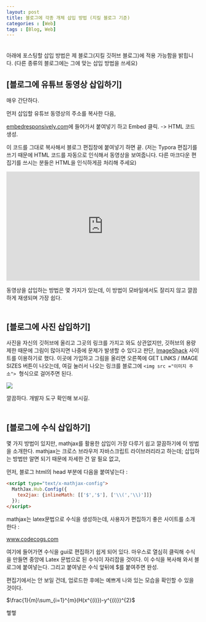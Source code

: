```yaml
---
layout: post
title: 블로그에 각종 개체 삽입 방법 (지킬 블로그 기준)
categories : [Web]
tags : [Blog, Web]
---
```


<span style = "line-height:50%"><br></span>

아래에 포스팅할 삽입 방법은 제 블로그(지킬 깃허브 블로그)에 적용 가능함을 밝힙니다. (다른 종류의 블로그에는 그에 맞는 삽입 방법을 쓰세요)

## [블로그에 유튜브 동영상 삽입하기]

매우 간단하다.

먼저 삽입할 유튜브 동영상의 주소를 복사한 다음,

<a href = "http://embedresponsively.com/ ">embedresponsively.com</a>에 들어가서 붙여넣기 하고 Embed 클릭. -> HTML 코드 생성.

이 코드를 그대로 복사해서 블로그 편집창에 붙여넣기 하면 끝. (저는 Typora 편집기를 쓰기 때문에 HTML 코드를 자동으로 인식해서 동영상을 보여줍니다. 다른 마크다운 편집기를 쓰시는 분들은 HTML을 인식하게끔 처리해 주세요)

<div>
    <style>.embed-container { position: relative; padding-bottom: 56.25%; height: 0; overflow: hidden; max-width: 100%; } .embed-container iframe, .embed-container object, .embed-container embed { position: absolute; top: 0; left: 0; width: 100%; height: 100%; }</style><div class='embed-container'><iframe src='https://www.youtube.com/embed/DCJ7XY12lwM' frameborder='0' allowfullscreen></iframe></div>
</div>


동영상을 삽입하는 방법은 몇 가지가 있는데, 이 방법이 모바일에서도 잘리지 않고 깔끔하게 재생되며 가장 쉽다.

<span style = "line-height:50%"><br></span>

## [블로그에 사진 삽입하기]

사진을 자신의 깃허브에 올리고 그곳의 링크를 가지고 와도 상관없지만, 깃허브의 용량 제한 때문에 그림이 많아지면 나중에 문제가 발생할 수 있다고 판단, <a href = "https://imageshack.us/">ImageShack</a> 사이트를 이용하기로 했다. 이곳에 가입하고 그림을 올리면 오른쪽에 GET LINKS / IMAGE SIZES 버튼이 나오는데, 여길 눌러서 나오는 링크를 블로그에 `<img src ="이미지 주소"> `형식으로 걸어주면 된다.

<img src = "https://imageshack.com/a/img923/9969/Tnpsah.jpg">

깔끔하다. 개발자 도구 확인해 보시길.

<span style = "line-height:50%"><br></span>

## [블로그에 수식 삽입하기]

몇 가지 방법이 있지만, mathjax를 활용한 삽입이 가장 다루기 쉽고 깔끔하기에 이 방법을 소개한다. mathjax는 크로스 브라우저 자바스크립트 라이브러리라고 하는데; 삽입하는 방법만 알면 되기 때문에 자세한 건 알 필요 없고,

먼저, 블로그 html의 head 부분에 다음을 붙여넣는다 :

```html
<script type="text/x-mathjax-config">
  MathJax.Hub.Config({
    tex2jax: {inlineMath: [['$','$'], ['\\(','\\)']]}
  });
</script>
```

mathjax는 latex문법으로 수식을 생성하는데, 사용자가 편집하기 좋은 사이트를 소개한다 :

www.codecogs.com

여기에 들어가면 수식을 gui로 편집하기 쉽게 되어 있다. 마우스로 열심히 클릭해 수식을 만들면 중앙에 Latex 문법으로 된 수식이 자리잡을 것이다. 이 수식을 복사해 와서 블로그에 붙여넣는다. 그리고 붙여넣은 수식 앞뒤에 $를 붙여주면 완성.

편집기에서는 안 보일 건데, 업로드한 후에는 예쁘게 나와 있는 모습을 확인할 수 있을 것이다.

$\frac{1}{m}\sum_{i=1}^{m}(H(x^{(i)})-y^{(i)})^{2}$

헿헿



<span style = "line-height:50%"><br></span>

